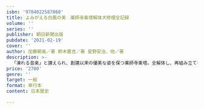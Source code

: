 ```yaml
---
isbn: '9784022587060'
title: よみがえる白鳳の美　薬師寺東塔解体大修理全記録
volume: ''
series: ''
publisher: 朝日新聞出版
pubdate: '2021-02-19'
cover: ''
author: 加藤朝胤／著 鈴木嘉吉／著 星野安治、他／著
description: >-
  「凍れる音楽」と讃えられ、創建以来の優美な姿を保つ薬師寺東塔。全解体し、再組み立てを行う大修理が2020年に完遂。文化財保存関係者、建築史、年代学、美術史、考古学、歴史材料科学等の研究者らが貴重な知見をわかりやすく解く。
price: '2700'
genre: ''
target: 一般
format: 単行本
content: 日本歴史

---
```


